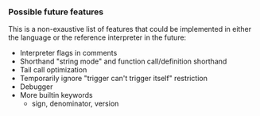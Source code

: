 ### Possible future features
This is a non-exaustive list of features that could be implemented in either the language or the reference interpreter in the future:

 - Interpreter flags in comments
 - Shorthand "string mode" and function call/definition shorthand
 - Tail call optimization
 - Temporarily ignore "trigger can't trigger itself" restriction 
 - Debugger
 - More builtin keywords
   - sign, denominator, version
